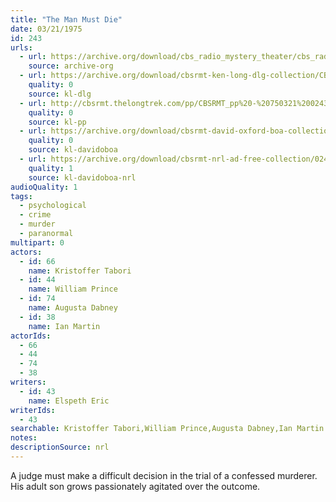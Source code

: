 ```yaml
---
title: "The Man Must Die"
date: 03/21/1975
id: 243
urls: 
  - url: https://archive.org/download/cbs_radio_mystery_theater/cbs_radio_mystery_theater-0201-0250.zip/cbs_radio_mystery_theater-0201-0250%2Fcbsrmt_0243_the_man_must_die.mp3
    source: archive-org
  - url: https://archive.org/download/cbsrmt-ken-long-dlg-collection/CBSRMT - 750321 0243 The Man Must Die.mp3
    quality: 0
    source: kl-dlg
  - url: http://cbsrmt.thelongtrek.com/pp/CBSRMT_pp%20-%20750321%200243%20The%20Man%20Must%20Die.mp3
    quality: 0
    source: kl-pp
  - url: https://archive.org/download/cbsrmt-david-oxford-boa-collection/CBSRMT-750321-0243-The-Man-Must-Die-(128-44)_WBBM-JE-{BoA}.mp3
    quality: 0
    source: kl-davidoboa
  - url: https://archive.org/download/cbsrmt-nrl-ad-free-collection/0243%20CBSRMT-750321-0243-The-Man-Must-Die-(128-44)_WBBM-JE-%7BBoA%7D%20(no%20ads).mp3
    quality: 1
    source: kl-davidoboa-nrl
audioQuality: 1
tags: 
  - psychological
  - crime
  - murder
  - paranormal
multipart: 0
actors:  
  - id: 66
    name: Kristoffer Tabori  
  - id: 44
    name: William Prince  
  - id: 74
    name: Augusta Dabney  
  - id: 38
    name: Ian Martin
actorIds:  
  - 66  
  - 44  
  - 74  
  - 38
writers:  
  - id: 43
    name: Elspeth Eric
writerIds:  
  - 43
searchable: Kristoffer Tabori,William Prince,Augusta Dabney,Ian Martin Elspeth Eric
notes: 
descriptionSource: nrl
---
```

A judge must make a difficult decision in the trial of a confessed murderer. His adult son grows passionately agitated over the outcome.